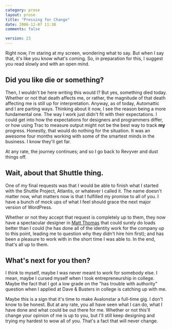 ```yaml
---
category: prose
layout: prose
title: "Pressing for Change"
date: 2006-12-07 11:30
comments: false

version: 23
---
```


Right now, I'm staring at my screen, wondering what to say. But when I say that, it's like you know what's coming. So, in preparation for this, I suggest you read slowly and with an open mind.

## Did you like die or something?

Then, I wouldn't be here writing this would I? But yes, something died today. Whether or not that death affects me, or rather, the magnitude of that death affecting me is still up for interpretation. Anyway, as of today, Automattic and I are parting ways. Thinking about it now, I see the reason being a more fundamental one. The way I work just didn't fit with their expectations. I could get into how the expectations for designers and programmers differ, or how using Trac to measure output might not be the best way to track **my** progress. Honestly, that would do nothing for the situation. It was an awesome four months working with some of the smartest minds in the business. I know they'll get far.

At any rate, the journey continues; and so I go back to Revyver and dust things off.

## Wait, about that Shuttle thing.

One of my final requests was that I would be able to finish what I started with the Shuttle Project, Atlantis, or whatever I called it. The name doesn't matter now, what matters now is that I fulfilled my promise to all of you. I have a bunch of mock ups of what I feel should grace the next major version of WordPress.

Whether or not they accept that request is completely up to them, they now have a spectacular designer in [Matt Thomas][1] that could surely do loads better than I could (he has done all of the identity work for the company up to this point, leading me to question why they didn't hire him first); and has been a pleasure to work with in the short time I was able to. In the end, that's all up to them.

## What's next for you then?

I think to myself, maybe I was never meant to work for somebody else. I mean, maybe I cursed myself when I took entrepreneurship in college. Maybe the fact that I got a low grade on the "has trouble with authority" question when I applied at Dave & Busters in college is catching up with me.

Maybe this is a sign that it's time to make Avalonstar a full-time gig. I don't know to be honest. But at any rate, you all have seen what I can do, what I have done and what could be out there for me. Whether or not this'll change your opinion of me is up to you, but I'll still keep designing and trying my hardest to wow all of you. That's a fact that will never change.

[1]: http://www.iammattthomas.com/
